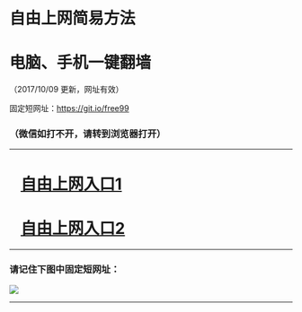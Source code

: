 ﻿# 自由上网简易方法

# 电脑、手机一键翻墙

（2017/10/09 更新，网址有效）

固定短网址：https://git.io/free99

### （微信如打不开，请转到浏览器打开）


***





# &nbsp;&nbsp; <a href="http://ft817821092.fwq-tz-1001.info/fwqtz01.html?t=100900120609 " target="_blank">自由上网入口1</a>
# &nbsp;&nbsp; <a href="http://ft1914819271.fwq-tz-1002.info/fwqtz02.html?t=100900121150 " target="_blank">自由上网入口2</a>
***

### 请记住下图中固定短网址：

<img src="https://s3-us-west-2.amazonaws.com/fwq-1001/yjfq-20170905okok.png" /> 


***

